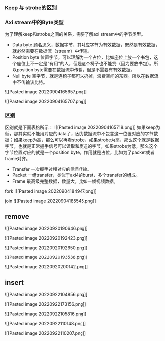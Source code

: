 ### Keep 与 strobe的区别

### Axi stream中的Byte类型
为了理解keep和strobe之间的关系，需要了解axi stream中的字节类型。
-   Data byte
顾名思义，数据字节，其对应字节为有效数据，既然是有效数据，就必然需要在数据流（stream）中传输。
-   Position byte
位置字节，可以理解为一个占位，比如座位上放一个书包，这个座位上不一定是“有用”的人，但是这个椅子也不能扔（因为要放书包）。所以position byte需要在数据流中传输，但是不需要有有效数据。
-   Null byte
空字节，就是连椅子都可以扔掉，浪费空间的东西。所以在数据流中不传输该比特。

![[Pasted image 20220904165657.png]]

![[Pasted image 20220904165707.png]]

### 区别
区别就是下面表格所示：
![[Pasted image 20220904165718.png]]
如果keep为低，那其实就不能用对应的data了，因为数据流中不包含这一位置对应的字节数据；如果keep为高，那么可以再看strobe，如果strobe为高，那么这个就是数据字节，也就是正常握手信号可以读取和发送的字节，如果strobe为低，那么这个字节位置对应的就是一个position byte，作用就是占位，比如为了packet或者frame对齐。

-   Transfer
一次握手过程对应的信号传输。
-   Packet
一组transfer，类似于axi4的burst，多个transfer的组成。
-   Frame
最高级完整数据，数量大，比如一帧视频数据。

fork
![[Pasted image 20220904184947.png]]

join
![[Pasted image 20220904185546.png]]

## remove

![[Pasted image 20220920190646.png]]


![[Pasted image 20220920192423.png]]


![[Pasted image 20220920192650.png]]

![[Pasted image 20220920193538.png]]


![[Pasted image 20220920200142.png]]




## insert

![[Pasted image 20220922104856.png]]

![[Pasted image 20220922173156.png]]

![[Pasted image 20220922105816.png]]






![[Pasted image 20220922110148.png]]




![[Pasted image 20220922110207.png]]








